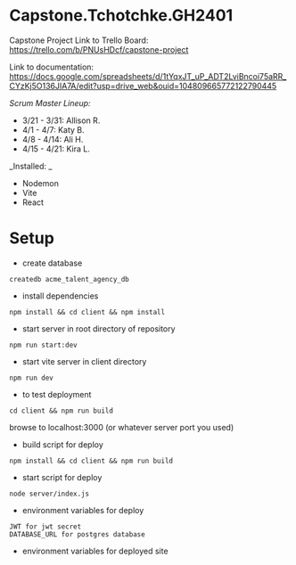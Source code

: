 # Capstone.Tchotchke.GH2401

Capstone Project
Link to Trello Board:
https://trello.com/b/PNUsHDcf/capstone-project

Link to documentation:
https://docs.google.com/spreadsheets/d/1tYqxJT_uP_ADT2LviBncoi75aRR_CYzKj5O136JIA7A/edit?usp=drive_web&ouid=104809665772122790445

_Scrum Master Lineup:_

- 3/21 - 3/31: Allison R.
- 4/1 - 4/7: Katy B.
- 4/8 - 4/14: Ali H.
- 4/15 - 4/21: Kira L.

_Installed: _

- Nodemon
- Vite
- React

# Setup

- create database

```
createdb acme_talent_agency_db
```

- install dependencies

```
npm install && cd client && npm install
```

- start server in root directory of repository

```
npm run start:dev
```

- start vite server in client directory

```
npm run dev
```

- to test deployment

```
cd client && npm run build
```

browse to localhost:3000 (or whatever server port you used)

- build script for deploy

```
npm install && cd client && npm run build

```

- start script for deploy

```
node server/index.js

```

- environment variables for deploy

```
JWT for jwt secret
DATABASE_URL for postgres database
```

- environment variables for deployed site
